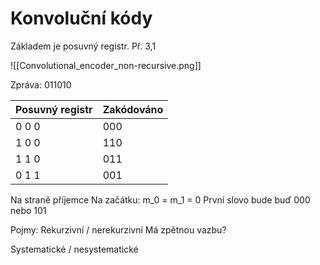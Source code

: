 # Konvoluční kódy
Základem je posuvný registr.
Př. 3,1

![[Convolutional_encoder_non-recursive.png]]

Zpráva: 011010

| Posuvný registr | Zakódováno |
| --------------- | ---------- |
| 0 0 0           | 000        |
| 1 0 0           | 110        |
| 1 1 0             | 011       |
| 0 1 1             | 001        | 

Na straně příjemce 
Na začátku: m_0 = m_1 = 0
První slovo bude buď $000$ nebo $101$

Pojmy: Rekurzivní / nerekurzivní
Má zpětnou vazbu?

Systematické / nesystematické


